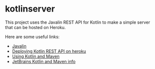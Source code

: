 # kotlinserver

This project uses the Javalin REST API for Kotlin to make a simple
server that can be hosted on Heroku. 

Here are some useful links:
- [Javalin](https://javalin.io/)
- [Deploying Kotlin REST API on heroku](https://javalin.io/tutorials/heroku)
- [Using Kotlin and Maven](https://michaelrice.com/2016/08/hello-world-with-kotlin-and-maven/)
- [JetBrains Kotlin and Maven info](https://kotlinlang.org/docs/reference/using-maven.html)
